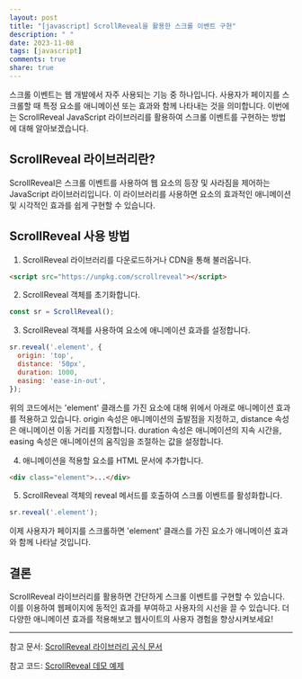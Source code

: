 ```yaml
---
layout: post
title: "[javascript] ScrollReveal을 활용한 스크롤 이벤트 구현"
description: " "
date: 2023-11-08
tags: [javascript]
comments: true
share: true
---
```


스크롤 이벤트는 웹 개발에서 자주 사용되는 기능 중 하나입니다. 사용자가 페이지를 스크롤할 때 특정 요소를 애니메이션 또는 효과와 함께 나타내는 것을 의미합니다. 이번에는 ScrollReveal JavaScript 라이브러리를 활용하여 스크롤 이벤트를 구현하는 방법에 대해 알아보겠습니다.

## ScrollReveal 라이브러리란?

ScrollReveal은 스크롤 이벤트를 사용하여 웹 요소의 등장 및 사라짐을 제어하는 JavaScript 라이브러리입니다. 이 라이브러리를 사용하면 요소의 효과적인 애니메이션 및 시각적인 효과를 쉽게 구현할 수 있습니다.

## ScrollReveal 사용 방법

1. ScrollReveal 라이브러리를 다운로드하거나 CDN을 통해 불러옵니다.

```html
<script src="https://unpkg.com/scrollreveal"></script>
```

2. ScrollReveal 객체를 초기화합니다.

```javascript
const sr = ScrollReveal();
```

3. ScrollReveal 객체를 사용하여 요소에 애니메이션 효과를 설정합니다.

```javascript
sr.reveal('.element', {
  origin: 'top',
  distance: '50px',
  duration: 1000,
  easing: 'ease-in-out',
});
```

위의 코드에서는 'element' 클래스를 가진 요소에 대해 위에서 아래로 애니메이션 효과를 적용하고 있습니다. origin 속성은 애니메이션의 출발점을 지정하고, distance 속성은 애니메이션 이동 거리를 지정합니다. duration 속성은 애니메이션의 지속 시간을, easing 속성은 애니메이션의 움직임을 조절하는 값을 설정합니다.

4. 애니메이션을 적용할 요소를 HTML 문서에 추가합니다.

```html
<div class="element">...</div>
```

5. ScrollReveal 객체의 reveal 메서드를 호출하여 스크롤 이벤트를 활성화합니다.

```javascript
sr.reveal('.element');
```

이제 사용자가 페이지를 스크롤하면 'element' 클래스를 가진 요소가 애니메이션 효과와 함께 나타날 것입니다.

## 결론

ScrollReveal 라이브러리를 활용하면 간단하게 스크롤 이벤트를 구현할 수 있습니다. 이를 이용하여 웹페이지에 동적인 효과를 부여하고 사용자의 시선을 끌 수 있습니다. 더 다양한 애니메이션 효과를 적용해보고 웹사이트의 사용자 경험을 향상시켜보세요!

---

참고 문서: [ScrollReveal 라이브러리 공식 문서](https://scrollrevealjs.org/)

참고 코드: [ScrollReveal 데모 예제](https://scrollrevealjs.org/examples/basic.html)